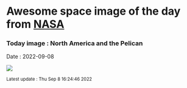 
# Awesome space image of the day from [NASA](https://api.nasa.gov/)

### Today image : North America and the Pelican

Date : 2022-09-08


![](https://apod.nasa.gov/apod/image/2209/NGC7000_NB_2022_1024.jpg)

<small>Latest update : Thu Sep  8 16:24:46 2022</small>


